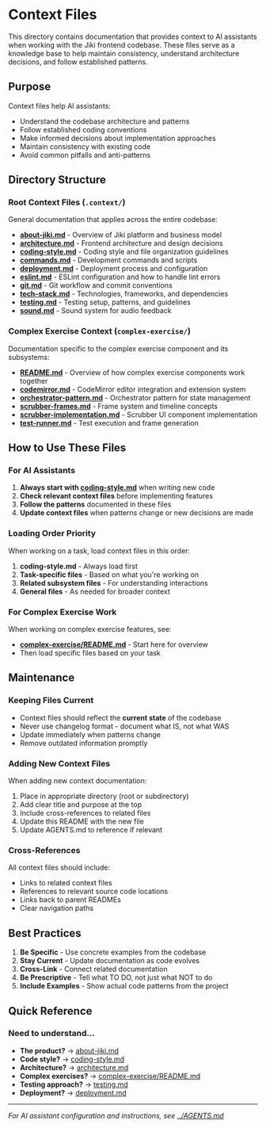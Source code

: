 # Context Files

This directory contains documentation that provides context to AI assistants when working with the Jiki frontend codebase. These files serve as a knowledge base to help maintain consistency, understand architecture decisions, and follow established patterns.

## Purpose

Context files help AI assistants:

- Understand the codebase architecture and patterns
- Follow established coding conventions
- Make informed decisions about implementation approaches
- Maintain consistency with existing code
- Avoid common pitfalls and anti-patterns

## Directory Structure

### Root Context Files (`.context/`)

General documentation that applies across the entire codebase:

- **[about-jiki.md](./about-jiki.md)** - Overview of Jiki platform and business model
- **[architecture.md](./architecture.md)** - Frontend architecture and design decisions
- **[coding-style.md](./coding-style.md)** - Coding style and file organization guidelines
- **[commands.md](./commands.md)** - Development commands and scripts
- **[deployment.md](./deployment.md)** - Deployment process and configuration
- **[eslint.md](./eslint.md)** - ESLint configuration and how to handle lint errors
- **[git.md](./git.md)** - Git workflow and commit conventions
- **[tech-stack.md](./tech-stack.md)** - Technologies, frameworks, and dependencies
- **[testing.md](./testing.md)** - Testing setup, patterns, and guidelines
- **[sound.md](./sound.md)** - Sound system for audio feedback

### Complex Exercise Context (`complex-exercise/`)

Documentation specific to the complex exercise component and its subsystems:

- **[README.md](./complex-exercise/README.md)** - Overview of how complex exercise components work together
- **[codemirror.md](./complex-exercise/codemirror.md)** - CodeMirror editor integration and extension system
- **[orchestrator-pattern.md](./complex-exercise/orchestrator-pattern.md)** - Orchestrator pattern for state management
- **[scrubber-frames.md](./complex-exercise/scrubber-frames.md)** - Frame system and timeline concepts
- **[scrubber-implementation.md](./complex-exercise/scrubber-implementation.md)** - Scrubber UI component implementation
- **[test-runner.md](./complex-exercise/test-runner.md)** - Test execution and frame generation

## How to Use These Files

### For AI Assistants

1. **Always start with [coding-style.md](./coding-style.md)** when writing new code
2. **Check relevant context files** before implementing features
3. **Follow the patterns** documented in these files
4. **Update context files** when patterns change or new decisions are made

### Loading Order Priority

When working on a task, load context files in this order:

1. **coding-style.md** - Always load first
2. **Task-specific files** - Based on what you're working on
3. **Related subsystem files** - For understanding interactions
4. **General files** - As needed for broader context

### For Complex Exercise Work

When working on complex exercise features, see:

- **[complex-exercise/README.md](./complex-exercise/README.md)** - Start here for overview
- Then load specific files based on your task

## Maintenance

### Keeping Files Current

- Context files should reflect the **current state** of the codebase
- Never use changelog format - document what IS, not what WAS
- Update immediately when patterns change
- Remove outdated information promptly

### Adding New Context Files

When adding new context documentation:

1. Place in appropriate directory (root or subdirectory)
2. Add clear title and purpose at the top
3. Include cross-references to related files
4. Update this README with the new file
5. Update AGENTS.md to reference if relevant

### Cross-References

All context files should include:

- Links to related context files
- References to relevant source code locations
- Links back to parent READMEs
- Clear navigation paths

## Best Practices

1. **Be Specific** - Use concrete examples from the codebase
2. **Stay Current** - Update documentation as code evolves
3. **Cross-Link** - Connect related documentation
4. **Be Prescriptive** - Tell what TO DO, not just what NOT to do
5. **Include Examples** - Show actual code patterns from the project

## Quick Reference

### Need to understand...

- **The product?** → [about-jiki.md](./about-jiki.md)
- **Code style?** → [coding-style.md](./coding-style.md)
- **Architecture?** → [architecture.md](./architecture.md)
- **Complex exercises?** → [complex-exercise/README.md](./complex-exercise/README.md)
- **Testing approach?** → [testing.md](./testing.md)
- **Deployment?** → [deployment.md](./deployment.md)

---

_For AI assistant configuration and instructions, see [../AGENTS.md](../AGENTS.md)_

